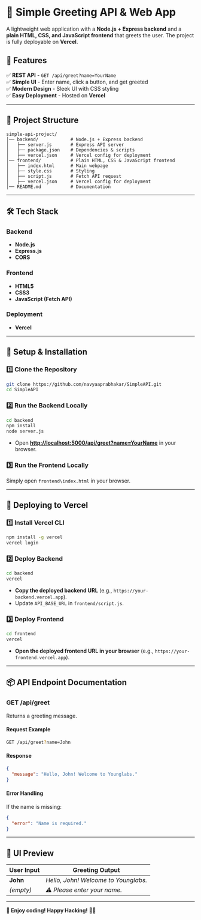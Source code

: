 # 🚀 Simple Greeting API & Web App

A lightweight web application with a **Node.js + Express backend** and a **plain HTML, CSS, and JavaScript frontend** that greets the user. The project is fully deployable on **Vercel**.

## 📌 Features

✅ **REST API** - `GET /api/greet?name=YourName`\
✅ **Simple UI** - Enter name, click a button, and get greeted\
✅ **Modern Design** - Sleek UI with CSS styling\
✅ **Easy Deployment** - Hosted on **Vercel**

---

## 📂 Project Structure

```
simple-api-project/
│── backend/            # Node.js + Express backend
│   ├── server.js       # Express API server
│   ├── package.json    # Dependencies & scripts
│   ├── vercel.json     # Vercel config for deployment
│── frontend/           # Plain HTML, CSS & JavaScript frontend
│   ├── index.html      # Main webpage
│   ├── style.css       # Styling
│   ├── script.js       # Fetch API request
│   ├── vercel.json     # Vercel config for deployment
│── README.md           # Documentation
```

---

## 🛠️ Tech Stack

### **Backend**

- **Node.js**
- **Express.js**
- **CORS**

### **Frontend**

- **HTML5**
- **CSS3**
- **JavaScript (Fetch API)**

### **Deployment**

- **Vercel**

---

## 🔧 Setup & Installation

### **1️⃣ Clone the Repository**

```sh
git clone https://github.com/navyaaprabhakar/SimpleAPI.git
cd SimpleAPI
```

### **2️⃣ Run the Backend Locally**

```sh
cd backend
npm install
node server.js
```

- Open [**http://localhost:5000/api/greet?name=YourName**](http://localhost:5000/api/greet?name=YourName) in your browser.

### **3️⃣ Run the Frontend Locally**

Simply open `frontend\index.html` in your browser.

---

## 🚀 Deploying to Vercel

### **1️⃣ Install Vercel CLI**

```sh
npm install -g vercel
vercel login
```

### **2️⃣ Deploy Backend**

```sh
cd backend
vercel
```

- **Copy the deployed backend URL** (e.g., `https://your-backend.vercel.app`).
- Update `API_BASE_URL` in `frontend/script.js`.

### **3️⃣ Deploy Frontend**

```sh
cd frontend
vercel
```

- **Open the deployed frontend URL in your browser** (e.g., `https://your-frontend.vercel.app`).

---

## 📦 API Endpoint Documentation

### **GET /api/greet**

Returns a greeting message.

#### **Request Example**

```sh
GET /api/greet?name=John
```

#### **Response**

```json
{
  "message": "Hello, John! Welcome to Younglabs."
}
```

#### **Error Handling**

If the name is missing:

```json
{
  "error": "Name is required."
}
```

---

## 🎨 UI Preview

| User Input | Greeting Output                      |
| ---------- | ------------------------------------ |
| **John**   | *Hello, John! Welcome to Younglabs.* |
| *(empty)*  | *⚠️ Please enter your name.*         |

---

**🌟 Enjoy coding! Happy Hacking!** 🚀🎉

